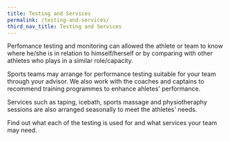 ```yaml
---
title: Testing and Services
permalink: /testing-and-services/
third_nav_title: Testing and Services
---
```

Perfomance testing and monitoring can allowed the athlete or team to know where he/she is in relation to himself/herself or by comparing with other athletes who plays in a similar role/capacity.  

Sports teams may arrange for performance testing suitable for your team through your advisor.  We also work with the coaches and captains to recommend training programmes to enhance ahletes' performance.

Services such as taping, icebath, sports massage and physiotheraphy sessions are also arranged seasonally to meet the athletes' needs.

Find out what each of the testing is used for and what services your team may need.
